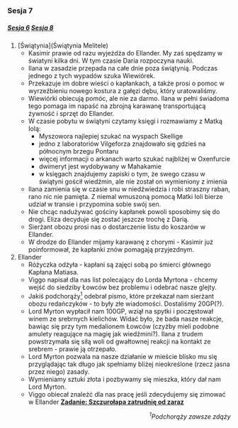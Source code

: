 ### Sesja 7
##### [Sesja 6](#sesja-6) [Sesja 8](#sesja-8)
1. [Świątynia](Świątynia Melitele)
    - Kasimir prawie od razu wyjeżdża do Ellander. My zaś spędzamy w światyni kilka dni. W tym czasie Daria rozpoczyna nauki.
    - Ilana w zasadzie przepada na całe dnie poza świątynią. Podczas jednego z tych wypadów szuka Wiewiórek.
    - Przekazuje im dobre wieści o kapłankach, a także prosi o pomoc w wyrzeźbieniu nowego kostura z gałęzi dębu, który uratowaliśmy.
    - Wiewiórki obiecują pomóc, ale nie za darmo. Ilana w pełni świadoma tego pomaga im napaść na zbrojną karawanę transportującą żywność i sprzęt do Ellander.
    - W czasie pobytu w świątyni czytamy księgi i rozmawiamy z Matką Iolą:
        - Myszowora najlepiej szukać na wyspach Skellige
        - jedno z laboratoriów Vilgeforza znajdowało się gdzieś na północnym brzegu Pontaru
        - więcej informacji o arkanach warto szukać najbliżej w Oxenfurcie
        - dwimeryt jest wydobywany w Mahakamie
        - w księgach znajdujemy zapiski o tym, że swego czasu w świątyni gościł wiedźmin, ale nie został on wymieniony z imienia
    - Ilana zamienia się w czasie snu w niedźwiedzia i robi straszny raban, rano nic nie pamięta. Z niemal wmuszoną pomocą Matki Ioli bierze udział w transie i przypomina sobie swój sen.
    - Nie chcąc nadużywać gościny kapłanek powoli sposobimy się do drogi. Eliza decyduje się zostać jeszcze trochę z Darią.
    - Sierżant obozu prosi nas o dostarczenie listu do koszarów w Ellander.
    - W drodze do Ellander mijamy karawanę z chorymi - Kasimir już poinformował, że kapłanki znów pomagają przyjezdnym.
2. Ellander
    - Różyczka odżyła - kapłani są zajęci sobą po śmierci głównego Kapłana Matiasa.
    - Viggo napisał dla nas list polecający do Lorda Myrtona - chcemy wejść do siedziby Łowców bez problemu i odebrać nasze glejty.
    - Jakiś podchorąży[<sup>1</sup>](#ad1) odebrał pismo, które przekazał nam sierżant obozu redańczyków - to były złe wiadomości. Dostaliśmy 20GP(?).
    - Lord Myrton wypłacił nam 100GP, wziął na spytki i poczęstował winem ze srebrnych kielichów. Widać było, że bada nasze reakcje, bawiąc się przy tym medalionem Łowców (czyżby mieli podobne amulety reagujące na magię jak wiedźmini?). Ilana z trudem powstrzymała się siłą woli od gwałtownej reakcji na kontakt ze srebrem - prawie ją otrzepało.
    - Lord Myrton pozwala na nasze działanie w mieście blisko mu się przyglądając tak długo jak spełniamy bliżej nieokreślone (rzecz jasna przez niego) zasady.
    - Wymieniamy sztuki złota i pozbywamy się mieszka, który dał nam Lord Myrton.
    - Viggo obiecał znaleźć dla nas pracę jeśli zdecydujemy się zimować w Ellander **[Zadanie: Szczurołapa zatrudnię od zaraz](#z_q8)**
<div align="right"><i><a id='ad1'></a><sup>1</sup>Podchorąży zawsze zdąży</i></div>
